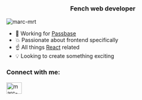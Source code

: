 <h3 align="center">Fench web developer</h3>

<p align="left"> <img src="https://komarev.com/ghpvc/?username=marc-mrt&label=Profile%20views&color=0e75b6&style=flat" alt="marc-mrt" /> </p>

- 🚀 Working for [Passbase](https://passbase.com/)
- 💥 Passionate about frontend specifically
- ☝️ All things [React](https://reactjs.org/) related
- 💡 Looking to create something exciting


<h3 align="left">Connect with me:</h3>
<p align="left">
<a href="https://linkedin.com/in/marc-morant-dev" target="blank"><img align="center" src="https://cdn.jsdelivr.net/npm/simple-icons@3.0.1/icons/linkedin.svg" alt="marc-morant-dev" height="30" width="40" /></a>
</p>
